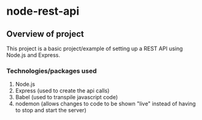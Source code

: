 # node-rest-api

## Overview of project

This project is a basic project/example of setting up a REST API using Node.js and Express.

### Technologies/packages used

1. Node.js
2. Express (used to create the api calls)
3. Babel (used to transpile javascript code)
4. nodemon (allows changes to code to be shown "live" instead of having to stop and start the server)